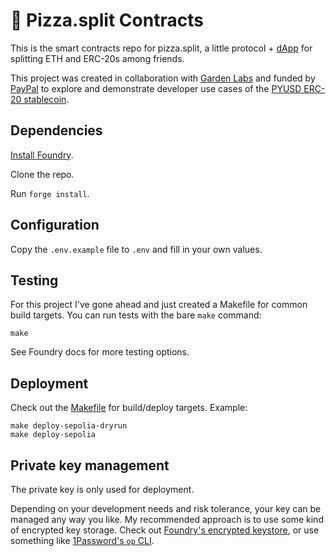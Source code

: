 # 🍕 Pizza.split Contracts

This is the smart contracts repo for pizza.split, a little protocol + [dApp](/mono-koto/pizza-ui) for splitting ETH and ERC-20s among friends.

This project was created in collaboration with [Garden Labs](https://gardenlabs.xyz) and funded by [PayPal](https://paypal.com/) to explore and demonstrate developer use cases of the [PYUSD ERC-20 stablecoin](https://www.paypal.com/us/digital-wallet/manage-money/crypto/pyusd).

## Dependencies

[Install Foundry](https://book.getfoundry.sh/getting-started/installation).

Clone the repo.

Run `forge install`.

## Configuration

Copy the `.env.example` file to `.env` and fill in your own values.

## Testing

For this project I've gone ahead and just created a Makefile for common build targets. You can run tests with the bare `make` command:

```
make
```

See Foundry docs for more testing options.

## Deployment

Check out the [Makefile](./Makefile) for build/deploy targets. Example:

```
make deploy-sepolia-dryrun
make deploy-sepolia
```

## Private key management

The private key is only used for deployment.

Depending on your development needs and risk tolerance, your key can be managed any way you like. My recommended approach is to use some kind of encrypted key storage. Check out [Foundry's encrypted keystore](https://book.getfoundry.sh/reference/cast/cast-wallet-import), or use something like [1Password's `op` CLI](https://developer.1password.com/docs/cli/get-started/).
